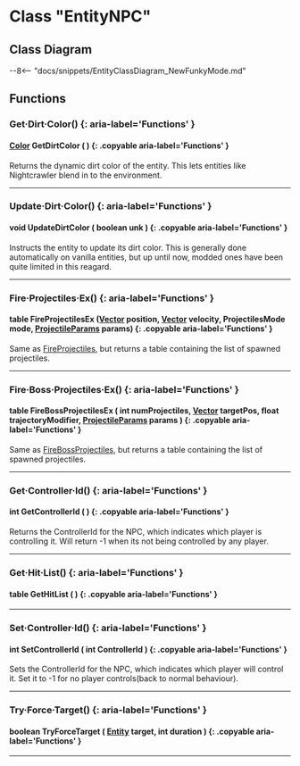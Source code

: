 # Class "EntityNPC"

## Class Diagram
--8<-- "docs/snippets/EntityClassDiagram_NewFunkyMode.md"
## Functions

### Get·Dirt·Color() {: aria-label='Functions' }
#### [Color](https://wofsauge.github.io/IsaacDocs/rep/Color.html) GetDirtColor ( ) {: .copyable aria-label='Functions' }
Returns the dynamic dirt color of the entity. This lets entities like Nightcrawler blend in to the environment.

___
### Update·Dirt·Color() {: aria-label='Functions' }
#### void UpdateDirtColor ( boolean unk ) {: .copyable aria-label='Functions' }
Instructs the entity to update its dirt color. This is generally done automatically on vanilla entities, but up until now, modded ones have been quite limited in this reagard.

___
### Fire·Projectiles·Ex() {: aria-label='Functions' }
#### table FireProjectilesEx ([Vector](https://moddingofisaac.com/docs/rep/Vector.html) position, [Vector](https://moddingofisaac.com/docs/rep/Vector.html) velocity, ProjectilesMode mode, [ProjectileParams](https://moddingofisaac.com/docs/rep/ProjectileParams.html) params) {: .copyable aria-label='Functions' }
Same as [FireProjectiles](https://moddingofisaac.com/docs/rep/EntityNPC.html#fireprojectiles), but returns a table containing the list of spawned projectiles.

___
### Fire·Boss·Projectiles·Ex() {: aria-label='Functions' }
#### table FireBossProjectilesEx ( int numProjectiles, [Vector](https://moddingofisaac.com/docs/rep/Vector.html) targetPos, float trajectoryModifier, [ProjectileParams](https://moddingofisaac.com/docs/rep/ProjectileParams.html) params ) {: .copyable aria-label='Functions' }
Same as [FireBossProjectiles](https://moddingofisaac.com/docs/rep/EntityNPC.html#firebossprojectiles), but returns a table containing the list of spawned projectiles.

___
### Get·Controller·Id() {: aria-label='Functions' }
#### int GetControllerId ( ) {: .copyable aria-label='Functions' }
Returns the ControllerId for the NPC, which indicates which player is controlling it. Will return -1 when its not being controlled by any player.

___
### Get·Hit·List() {: aria-label='Functions' }
#### table GetHitList ( ) {: .copyable aria-label='Functions' }

___
### Set·Controller·Id() {: aria-label='Functions' }
#### int SetControllerId ( int ControllerId ) {: .copyable aria-label='Functions' }
Sets the ControllerId for the NPC, which indicates which player will control it. Set it to -1 for no player controls(back to normal behaviour).

___
### Try·Force·Target() {: aria-label='Functions' }
#### boolean TryForceTarget ( [Entity](Entity.md) target, int duration ) {: .copyable aria-label='Functions' }

___
